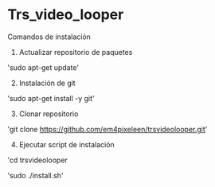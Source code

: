 # Trs_video_looper

Comandos de instalación

1. Actualizar repositorio de paquetes

'sudo apt-get update'

2. Instalación de git

'sudo apt-get install -y git'

3. Clonar repositorio

'git clone https://github.com/em4pixeleen/trsvideolooper.git'

4. Ejecutar script de instalación

'cd trsvideolooper

'sudo ./install.sh'